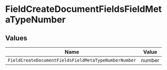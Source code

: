 # FieldCreateDocumentFieldsFieldMetaTypeNumber


## Values

| Name                                                 | Value                                                |
| ---------------------------------------------------- | ---------------------------------------------------- |
| `FieldCreateDocumentFieldsFieldMetaTypeNumberNumber` | number                                               |